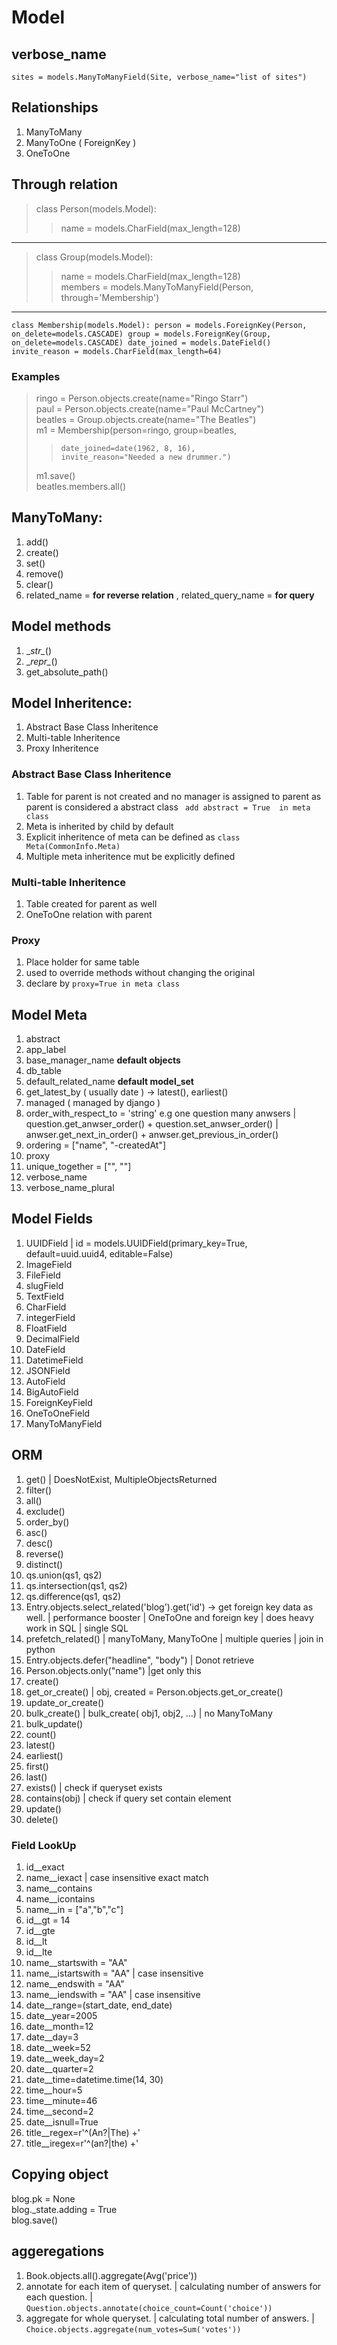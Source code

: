 # Model
## verbose_name
`sites = models.ManyToManyField(Site, verbose_name="list of sites")`
## Relationships
1. ManyToMany
2. ManyToOne ( ForeignKey )
3. OneToOne

## Through relation

> class Person(models.Model):
>>    name = models.CharField(max_length=128)
___
>class Group(models.Model):
>>    name = models.CharField(max_length=128)\
>>    members = models.ManyToManyField(Person,        through='Membership')
___
`class Membership(models.Model):
    person = models.ForeignKey(Person, on_delete=models.CASCADE)
    group = models.ForeignKey(Group, on_delete=models.CASCADE)
    date_joined = models.DateField()
    invite_reason = models.CharField(max_length=64)
`

### Examples
> ringo = Person.objects.create(name="Ringo Starr")\
> paul = Person.objects.create(name="Paul McCartney")\
> beatles = Group.objects.create(name="The Beatles")\
> m1 = Membership(person=ringo, group=beatles,
>>     date_joined=date(1962, 8, 16),
>>     invite_reason="Needed a new drummer.")
> m1.save()\
> beatles.members.all()

## ManyToMany:
1. add()
2. create()
3. set()
4. remove()
5. clear()
4. related_name = **for reverse relation** , related_query_name = **for query**

## Model methods
1. \__str\__()
2. \__repr\__()
3. get_absolute_path()

## Model Inheritence:
1. Abstract Base Class Inheritence
2. Multi-table Inheritence
3. Proxy Inheritence

### Abstract Base Class Inheritence
1. Table for parent is not created and no manager is assigned to parent as parent is considered a abstract class
` add abstract = True  in meta class`
2. Meta is inherited by child by default
3. Explicit inheritence of meta can be defined as `class Meta(CommonInfo.Meta)`
4. Multiple meta inheritence mut be explicitly defined
### Multi-table Inheritence
1. Table created for parent as well
2. OneToOne relation with parent
### Proxy
1. Place holder for same table
2. used to override methods without changing the original
3. declare by ` proxy=True in meta class `

## Model Meta
1. abstract
2. app_label
3. base_manager_name **default objects**
4. db_table
5. default_related_name **default model_set**
6. get_latest_by ( usually date ) -> latest(), earliest()
7. managed ( managed by django )
8. order_with_respect_to = 'string' e.g one question many anwsers | question.get_anwser_order() + question.set_anwser_order() | anwser.get_next_in_order() + anwser.get_previous_in_order()
9. ordering = ["name", "-createdAt"]
10. proxy
11. unique_together = ["", ""]
12. verbose_name
13. verbose_name_plural

## Model Fields
1. UUIDField | id = models.UUIDField(primary_key=True, default=uuid.uuid4, editable=False)
2. ImageField
3. FileField
4. slugField
5. TextField
6. CharField
7. integerField
8. FloatField
9. DecimalField
10. DateField
11. DatetimeField
12. JSONField
13. AutoField
14. BigAutoField
15. ForeignKeyField
16. OneToOneField
17. ManyToManyField

## ORM
1. get() | DoesNotExist, MultipleObjectsReturned
2. filter()
3. all()
4. exclude()
5. order_by()
6. asc()
7. desc()
8. reverse()
9. distinct()
10. qs.union(qs1, qs2)
11. qs.intersection(qs1, qs2)
12. qs.difference(qs1, qs2)
13. Entry.objects.select_related('blog').get('id') -> get foreign key data as well. | performance booster | OneToOne and foreign key | does heavy work in SQL | single SQL
14. prefetch_related() | manyToMany, ManyToOne | multiple queries | join in python
15. Entry.objects.defer("headline", "body") | Donot retrieve
16. Person.objects.only("name") |get only this
17. create()
18. get_or_create() | obj, created = Person.objects.get_or_create()
19. update_or_create()
20. bulk_create() | bulk_create( obj1, obj2, ...) | no ManyToMany
21. bulk_update()
22. count()
23. latest()
24. earliest()
25. first()
26. last()
27. exists() | check if queryset exists
28. contains(obj) | check if query set contain element
29. update()
30. delete()

### Field LookUp
1. id__exact
2. name__iexact | case insensitive exact match
3. name__contains
4. name__icontains
5. name__in = ["a","b","c"]
6. id__gt = 14
7. id__gte
8. id__lt
9. id__lte
10. name__startswith = "AA"
11. name__istartswith = "AA" | case insensitive
12. name__endswith = "AA"
13. name__iendswith = "AA" | case insensitive
14. date__range=(start_date, end_date)
15. date__year=2005
16. date__month=12
17. date__day=3
18. date__week=52
19. date__week_day=2
20. date__quarter=2
21. date__time=datetime.time(14, 30)
22. time__hour=5
23. time__minute=46
24. time__second=2
25. date__isnull=True
26. title__regex=r'^(An?|The) +'
27. title__iregex=r'^(an?|the) +'

## Copying object
blog.pk = None\
blog._state.adding = True\
blog.save()

## aggeregations
1. Book.objects.all().aggregate(Avg('price'))
2. annotate for each item of queryset. | calculating number of answers for each question. | `Question.objects.annotate(choice_count=Count('choice'))`
3. aggregate for whole queryset. | calculating total number of answers. | `Choice.objects.aggregate(num_votes=Sum('votes'))`

